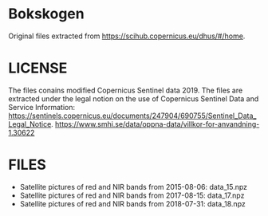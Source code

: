 # Bokskogen
Original files extracted from https://scihub.copernicus.eu/dhus/#/home. 

# LICENSE
The files conains modified Copernicus Sentinel data 2019. The files are extracted under the legal notion on the use of Copernicus Sentinel Data and Service Information: https://sentinels.copernicus.eu/documents/247904/690755/Sentinel_Data_Legal_Notice.
https://www.smhi.se/data/oppna-data/villkor-for-anvandning-1.30622

# FILES
- Satellite pictures of red and NIR bands from 2015-08-06: data_15.npz
- Satellite pictures of red and NIR bands from 2017-08-15: data_17.npz
- Satellite pictures of red and NIR bands from 2018-07-31: data_18.npz
